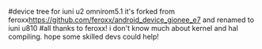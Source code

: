 #device tree for iuni u2 omnirom5.1
it's forked from feroxx<https://github.com/feroxx/android_device_gionee_e7>
and renamed to iuni u810
#all thanks to feroxx!
i don't know much about kernel and hal compiling.
hope some skilled devs could help!


